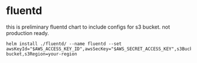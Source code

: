 # fluentd


this is preliminary fluentd chart to include configs for s3 bucket. not production ready. 
```
helm install ./fluentd/ --name fluentd --set awsKeyId="$AWS_ACCESS_KEY_ID",awsSecKey="$AWS_SECRET_ACCESS_KEY",s3Bucket=your-bucket,s3Region=your-region
```
